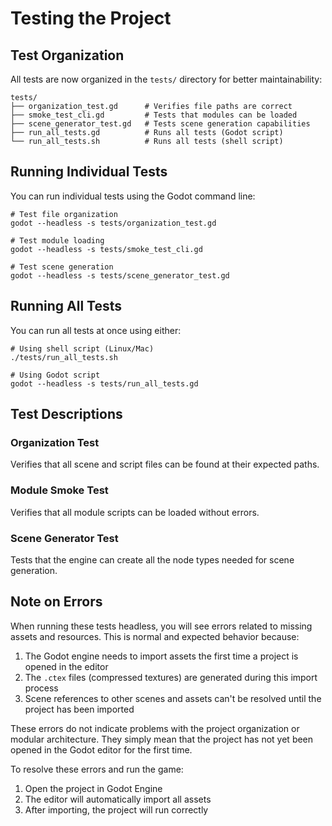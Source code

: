 # Testing the Project

## Test Organization

All tests are now organized in the `tests/` directory for better maintainability:

```
tests/
├── organization_test.gd      # Verifies file paths are correct
├── smoke_test_cli.gd         # Tests that modules can be loaded
├── scene_generator_test.gd   # Tests scene generation capabilities
├── run_all_tests.gd          # Runs all tests (Godot script)
└── run_all_tests.sh          # Runs all tests (shell script)
```

## Running Individual Tests

You can run individual tests using the Godot command line:

```
# Test file organization
godot --headless -s tests/organization_test.gd

# Test module loading
godot --headless -s tests/smoke_test_cli.gd

# Test scene generation
godot --headless -s tests/scene_generator_test.gd
```

## Running All Tests

You can run all tests at once using either:

```
# Using shell script (Linux/Mac)
./tests/run_all_tests.sh

# Using Godot script
godot --headless -s tests/run_all_tests.gd
```

## Test Descriptions

### Organization Test
Verifies that all scene and script files can be found at their expected paths.

### Module Smoke Test
Verifies that all module scripts can be loaded without errors.

### Scene Generator Test
Tests that the engine can create all the node types needed for scene generation.

## Note on Errors

When running these tests headless, you will see errors related to missing assets and resources. This is normal and expected behavior because:

1. The Godot engine needs to import assets the first time a project is opened in the editor
2. The `.ctex` files (compressed textures) are generated during this import process
3. Scene references to other scenes and assets can't be resolved until the project has been imported

These errors do not indicate problems with the project organization or modular architecture. They simply mean that the project has not yet been opened in the Godot editor for the first time.

To resolve these errors and run the game:
1. Open the project in Godot Engine
2. The editor will automatically import all assets
3. After importing, the project will run correctly